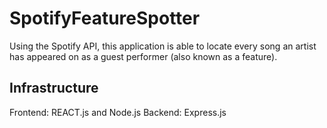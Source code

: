# SpotifyFeatureSpotter

Using the Spotify API, this application is able to locate every song an artist has appeared on as a guest performer (also known as a feature).

## Infrastructure

Frontend: REACT.js and Node.js
Backend: Express.js
